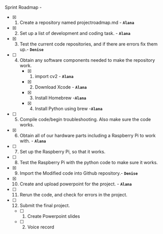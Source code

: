 Sprint Roadmap - 

- [x] 1. Create a repository named projectroadmap.md - **`Alana`**
- [x] 2. Set up a list of development and coding task. - **`Alana`**
- [x] 3. Test the current code repositories, and if there are errors fix them up.- **`Denise`** 
- [ ] 4. Obtain any software components needed to make the repository work. 
     - [x] 1. import cv2 - **`Alana`**
     - [x] 2. Download Xcode - **`Alana`**
     - [x] 3. Install Homebrew -**`Alana`**
     - [x] 4. Install Python using brew -**`Alana`**
- [ ] 5. Compile code/begin troubleshooting. Also make sure the code works. 
- [x] 6. Obtain all of our hardware parts including a Raspberry Pi to work with. - **`Alana`**
- [ ] 7. Set up the Raspberry Pi, so that it works.
- [ ] 8. Test the Raspberry Pi with the python code to make sure it works. 
- [x] 9. Import the Modified code into Github repository.- **`Denise`**
- [x] 10. Create and upload powerpoint for the project. - **`Alana`**
- [ ] 11. Rerun the code, and check for errors in the project. 
- [ ] 12. Submit the final project. 
     - [ ] 1. Create Powerpoint slides
     - [ ] 2. Voice record 
